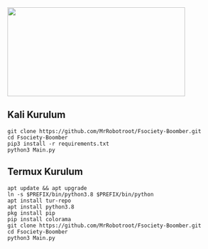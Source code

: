 <img src=https://github.com/user-attachments/assets/775c2dda-e55f-4bb5-98e4-bc9c080a852e height="200px" width="400px"/>


<h2>Kali Kurulum</h2>

```console
git clone https://github.com/MrRobotroot/Fsociety-Boomber.git
cd Fsociety-Boomber
pip3 install -r requirements.txt
python3 Main.py

```


<h2>Termux Kurulum</h2>

```console
apt update && apt upgrade
ln -s $PREFIX/bin/python3.8 $PREFIX/bin/python
apt install tur-repo
apt install python3.8
pkg install pip
pip install colorama
git clone https://github.com/MrRobotroot/Fsociety-Boomber.git
cd Fsociety-Boomber
python3 Main.py
```
